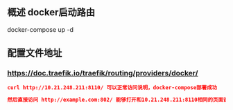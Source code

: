 ## 概述 docker启动路由

docker-compose up -d

## 配置文件地址

### https://doc.traefik.io/traefik/routing/providers/docker/
```json
curl http://10.21.248.211:8110/ 可以正常访问说明，docker-compose部署成功

然后直接访问 http://example.com:802/ 能够打开和10.21.248.211:8110相同的页面说明路由成功
```